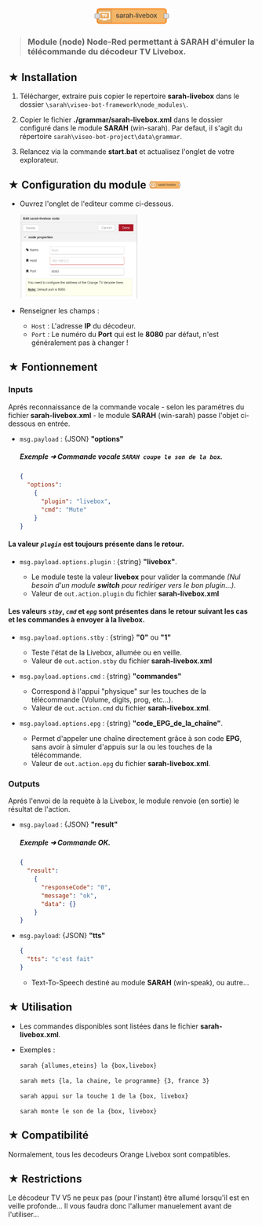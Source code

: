 <p align="center"><img src="./images/liveboxnode.svg" width="30%" height="30%"/></p>

> ### Module (node) Node-Red permettant à SARAH d'émuler la télécommande du décodeur TV Livebox.

## ★ Installation

1. Télécharger, extraire puis copier le repertoire **sarah-livebox** dans le dossier `\sarah\viseo-bot-framework\node_modules\`.

2. Copier le fichier **./grammar/sarah-livebox.xml** dans le dossier configuré dans le module **SARAH** (win-sarah).
Par defaut, il s'agit du répertoire `sarah\viseo-bot-project\data\grammar`.

3. Relancez via la commande **start.bat** et actualisez l'onglet de votre explorateur.

## ★ Configuration du module <img src="./images/liveboxnode.svg" width="13%" height="13%"/>

- Ouvrez l'onglet de l'editeur comme ci-dessous.

  <img src="./images/liveboxconfig.PNG" width="50%" height="50%"/>

- Renseigner les champs :

  - <code>Host</code> : L'adresse **IP** du décodeur.
  - <code>Port</code> : Le numéro du **Port** qui est le **8080** par défaut, n'est généralement pas à changer !

## ★ Fontionnement

### Inputs

Aprés reconnaissance de la commande vocale - selon les paramétres du fichier **sarah-livebox.xml** - le module **SARAH** (win-sarah) passe l'objet ci-dessous en entrée.

- `msg.payload` : {JSON} **"options"**
  
  ##### Exemple ➜ Commande vocale ```SARAH coupe le son de la box```.

    ```json
    {
      "options":
        {
          "plugin": "livebox",
          "cmd": "Mute"
        }
    }
    ```

#### La valeur *`plugin`* est toujours présente dans le retour.

- `msg.payload.options.plugin` : {string} **"livebox"**.

  - Le module teste la valeur **livebox** pour valider la commande _(Nul besoin d'un module **switch** pour rediriger vers le bon plugin...)_.
  - Valeur de `out.action.plugin` du fichier **sarah-livebox.xml**
  
#### Les valeurs *`stby`*, *`cmd`* et *`epg`* sont présentes dans le retour suivant les cas et les commandes à envoyer à la livebox.

- `msg.payload.options.stby` : {string} **"0"** ou **"1"**

  - Teste l'état de la Livebox, allumée ou en veille.
  - Valeur de `out.action.stby` du fichier **sarah-livebox.xml**

- `msg.payload.options.cmd` : {string} **"commandes"**

  - Correspond à l'appui "physique" sur les touches de la télécommande (Volume, digits, prog, etc...).
  - Valeur de `out.action.cmd` du fichier **sarah-livebox.xml**.
  
- `msg.payload.options.epg` : {string} **"code\_EPG\_de\_la\_chaîne"**.

  - Permet d'appeler une chaîne directement grâce à son code **EPG**, sans avoir à simuler d'appuis sur la ou les touches de la télécommande.
  - Valeur de `out.action.epg` du fichier **sarah-livebox.xml**.

### Outputs

Aprés l'envoi de la requète à la Livebox, le module renvoie (en sortie) le résultat de l'action.

- `msg.payload` : {JSON} **"result"**

  ##### Exemple ➜ Commande OK.
  
    ```json
    {
      "result":
        {
          "responseCode": "0",
          "message": "ok",
          "data": {}
        }
    }
    ```

- `msg.payload`: {JSON} **"tts"**

    ```json
    {
      "tts": "c'est fait"
    }
    ```

  - Text-To-Speech destiné au module **SARAH** (win-speak), ou autre...

## ★ Utilisation

- Les commandes disponibles sont listées dans le fichier **sarah-livebox.xml**.
- Exemples :

    ```sarah {allumes,eteins} la {box,livebox}```

    ```sarah mets {la, la chaine, le programme} {3, france 3}```

    ```sarah appui sur la touche 1 de la {box, livebox}```

    ```sarah monte le son de la {box, livebox}```

## ★ Compatibilité

Normalement, tous les decodeurs Orange Livebox sont compatibles.

## ★ Restrictions

Le décodeur TV V5 ne peux pas (pour l'instant) être allumé lorsqu'il est en veille profonde...
Il vous faudra donc l'allumer manuelement avant de l'utiliser...
